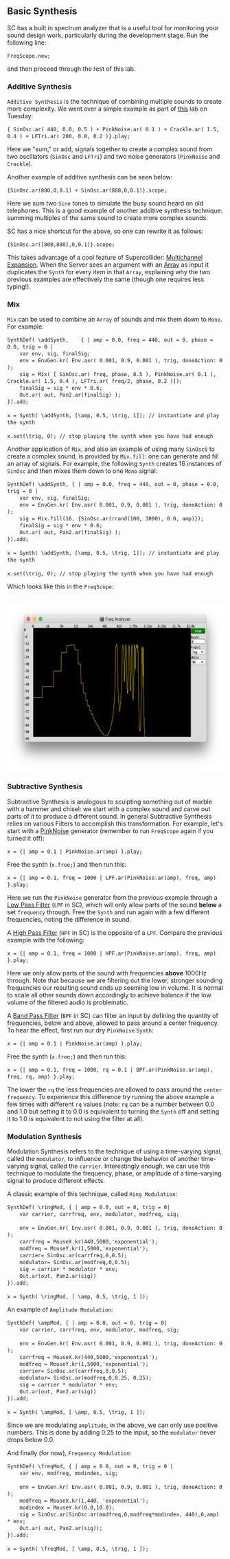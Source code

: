 
## Basic Synthesis

SC has a built in spectrum analyzer that is a useful tool for monitoring your sound design work, particularly during the development stage. Run the following line:

```
FreqScope.new;
```

and then proceed through the rest of this lab.

### Additive Synthesis

`Additive Synthesis` is the technique of combining multiple sounds to create more complexity. We went over a simple example as part of [this](http://creativetech.caseyanderson.com/2018/01/16/SynthDefs-Envelopes/) lab on Tuesday:

```python3
{ SinOsc.ar( 440, 0.0, 0.5 ) + PinkNoise.ar( 0.1 ) + Crackle.ar( 1.5, 0.4 ) + LFTri.ar( 200, 0.0, 0.2 )}.play;
```

Here we "sum," or add, signals together to create a complex sound from two oscillators (`SinOsc` and `LFTri`) and two noise generators (`PinkNoise` and `Crackle`).

Another example of additive synthesis can be seen below:

```python3
{SinOsc.ar(800,0,0.1) + SinOsc.ar(880,0,0.1)}.scope;
```

Here we sum two `Sine` tones to simulate the busy sound heard on old telephones. This is a good example of another additive synthesis technique: summing multiples of the same sound to create more complex sounds.

SC has a nice shortcut for the above, so one can rewrite it as follows:

```python3
{SinOsc.ar([800,880],0,0.1)}.scope;
```

This takes advantage of a cool feature of Supercollider: [Multichannel Expansion](http://doc.sccode.org/Guides/Multichannel-Expansion.html). When the Server sees an argument with an [Array](http://doc.sccode.org/Classes/Array.html) as input it duplicates the `Synth` for every item in that `Array`, explaining why the two previous examples are effectively the same (though one requires less typing!).


### Mix

`Mix` can be used to combine an `Array` of sounds and mix them down to `Mono`. For example:

```python3
SynthDef( \addSynth,	{ | amp = 0.0, freq = 440, out = 0, phase = 0.0, trig = 0 |
	var env, sig, finalSig;
	env = EnvGen.kr( Env.asr( 0.001, 0.9, 0.001 ), trig, doneAction: 0 );
	sig = Mix( [ SinOsc.ar( freq, phase, 0.5 ), PinkNoise.ar( 0.1 ), Crackle.ar( 1.5, 0.4 ), LFTri.ar( freq/2, phase, 0.2 )]);
	finalSig = sig * env * 0.6;
	Out.ar( out, Pan2.ar(finalSig) );
}).add;

x = Synth( \addSynth, [\amp, 0.5, \trig, 1]); // instantiate and play the synth

x.set(\trig, 0); // stop playing the synth when you have had enough
```

Another application of `Mix`, and also an example of using many `SinOsc`s to create a complex sound, is provided by `Mix.fill`: one can generate and fill an array of signals. For example, the following `Synth` creates 16 instances of `SinOsc` and then mixes them down to one `Mono` signal:

```python3
SynthDef( \addSynth, { | amp = 0.0, freq = 440, out = 0, phase = 0.0, trig = 0 |
	var env, sig, finalSig;
	env = EnvGen.kr( Env.asr( 0.001, 0.9, 0.001 ), trig, doneAction: 0 );
	sig = Mix.fill(16, {SinOsc.ar(rrand(100, 3000), 0.0, amp)});
	finalSig = sig * env * 0.6;
	Out.ar( out, Pan2.ar(finalSig) );
}).add;

x = Synth( \addSynth, [\amp, 0.5, \trig, 1]); // instantiate and play the synth

x.set(\trig, 0); // stop playing the synth when you have had enough
```

Which looks like this in the `FreqScope`:

<br/><img src="/assets/addsynth_freqscope.png" height="390" width="605">


### Subtractive Synthesis

Subtractive Synthesis is analogous to sculpting something out of marble with a hammer and chisel: we start with a complex sound and carve out parts of it to produce a different sound. In general Subtractive Synthesis relies on various Filters to accomplish this transformation. For example, let's start with a [PinkNoise](http://doc.sccode.org/Classes/PinkNoise.html) generator (remember to run `FreqScope` again if you turned it off):

```python3
x = {| amp = 0.1 | PinkNoise.ar(amp) }.play;
```

Free the synth (`x.free;`) and then run this:

```python3
x = {| amp = 0.1, freq = 1000 | LPF.ar(PinkNoise.ar(amp), freq, amp) }.play;
```

Here we run the `PinkNoise` generator from the previous example through a [Low Pass Filter](http://doc.sccode.org/Classes/LPF.html) (`LPF` in SC), which will only allow parts of the sound **below** a set `frequency` through. Free the `Synth` and run again with a few different frequencies, noting the difference in sound.

A [High Pass Filter](http://doc.sccode.org/Classes/HPF.html) (`HPF` in SC) is the opposite of a `LPF`. Compare the previous example with the following:

```python3
x = {| amp = 0.1, freq = 1000 | HPF.ar(PinkNoise.ar(amp), freq, amp) }.play;
```

Here we only allow parts of the sound with frequencies **above** 1000Hz through. Note that because we are filtering out the lower, stronger sounding frequencies our resulting sound ends up seeming low in volume. It is normal to scale all other sounds down accordingly to achieve balance if the low volume of the filtered audio is problematic.

A [Band Pass Filter](http://doc.sccode.org/Classes/BPF.html) (`BPF` in SC) can filter an input by defining the quantity of frequencies, below and above, allowed to pass around a center frequency. To hear the effect, first run our dry `PinkNoise` `Synth`:

```python3
x = {| amp = 0.1 | PinkNoise.ar(amp) }.play;
```

Free the synth (`x.free;`) and then run this:

```python3
x = {| amp = 0.1, freq = 1000, rq = 0.1 | BPF.ar(PinkNoise.ar(amp), freq, rq, amp) }.play;
```

The lower the `rq` the less frequencies are allowed to pass around the `center frequency`. To experience this difference try running the above example a few times with different `rq` values (note: `rq` can be a number between 0.0 and 1.0 but setting it to 0.0 is equivalent to turning the `Synth` off and setting it to 1.0 is equivalent to not using the filter at all).


### Modulation Synthesis

Modulation Synthesis refers to the technique of using a time-varying signal, called the `modulator`, to influence or change the behavior of another time-varying signal, called the `carrier`. Interestingly enough, we can use this technique to modulate the frequency, phase, or amplitude of a time-varying signal to produce different effects.

A classic example of this technique, called `Ring Modulation`:

```python3
SynthDef( \ringMod, { | amp = 0.0, out = 0, trig = 0|
	var carrier, carrfreq, env, modulator, modfreq, sig;

	env = EnvGen.kr( Env.asr( 0.001, 0.9, 0.001 ), trig, doneAction: 0 );
	carrfreq = MouseX.kr(440,5000,'exponential');
	modfreq = MouseY.kr(1,5000,'exponential');
	carrier= SinOsc.ar(carrfreq,0,0.5);
	modulator= SinOsc.ar(modfreq,0,0.5);
	sig = carrier * modulator * env;
	Out.ar(out, Pan2.ar(sig))
}).add;

x = Synth( \ringMod, [ \amp, 0.5, \trig, 1 ]);
```

An example of `Amplitude Modulation`:

```python3
SynthDef( \ampMod, { | amp = 0.0, out = 0, trig = 0|
	var carrier, carrfreq, env, modulator, modfreq, sig;

	env = EnvGen.kr( Env.asr( 0.001, 0.9, 0.001 ), trig, doneAction: 0 );
	carrfreq = MouseX.kr(440,5000,'exponential');
	modfreq = MouseY.kr(1,5000,'exponential');
	carrier= SinOsc.ar(carrfreq,0,0.5);
	modulator= SinOsc.ar(modfreq,0,0.25, 0.25);
	sig = carrier * modulator * env;
	Out.ar(out, Pan2.ar(sig))
}).add;

x = Synth( \ampMod, [ \amp, 0.5, \trig, 1 ]);
```

Since we are modulating `amplitude`, in the above, we can only use positive numbers. This is done by adding 0.25 to the input, so the `modulator` never drops below 0.0.


And finally (for now), `Frequency Modulation`:

```python3
SynthDef( \freqMod, { | amp = 0.0, out = 0, trig = 0 |
	var env, modfreq, modindex, sig;

	env = EnvGen.kr( Env.asr( 0.001, 0.9, 0.001 ), trig, doneAction: 0 );
	modfreq = MouseX.kr(1,440, 'exponential');
	modindex = MouseY.kr(0.0,10.0);
	sig = SinOsc.ar(SinOsc.ar(modfreq,0,modfreq*modindex, 440),0,amp) * env;
	Out.ar( out, Pan2.ar(sig));
}).add;

x = Synth( \freqMod, [ \amp, 0.5, \trig, 1 ]);
```
